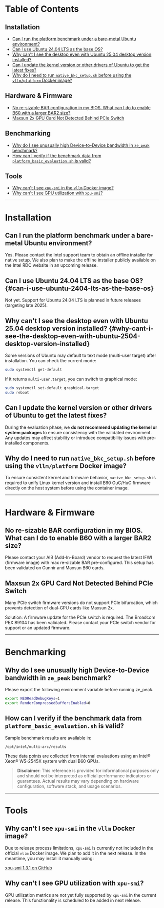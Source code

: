 # Table of Contents

## Installation
- [Can I run the platform benchmark under a bare-metal Ubuntu environment?](#can-i-run-the-platform-benchmark-under-a-bare-metal-ubuntu-environment)
- [Can I use Ubuntu 24.04 LTS as the base OS?](#can-i-use-ubuntu-2404-lts-as-the-base-os)
- [Why can't I see the desktop even with Ubuntu 25.04 desktop version installed?](#why-cant-i-see-the-desktop-even-with-ubuntu-2504-desktop-version-installed)
- [Can I update the kernel version or other drivers of Ubuntu to get the latest fixes?](#can-i-update-the-kernel-version-or-other-drivers-of-ubuntu-to-get-the-latest-fixes)
- [Why do I need to run `native_bkc_setup.sh` before using the `vllm/platform` Docker image?](#why-do-i-need-to-run-native_bkc_setupsh-before-using-the-vllmplatform-docker-image)

## Hardware & Firmware
- [No re-sizable BAR configuration in my BIOS. What can I do to enable B60 with a larger BAR2 size?](#no-re-sizable-bar-configuration-in-my-bios-what-can-i-do-to-enable-b60-with-a-larger-bar2-size)
- [Maxsun 2x GPU Card Not Detected Behind PCIe Switch](#maxsun-2x-gpu-card-not-detected-behind-pcie-switch)

## Benchmarking
- [Why do I see unusually high Device-to-Device bandwidth in `ze_peak` benchmark?](#why-do-i-see-unusually-high-device-to-device-bandwidth-in-ze_peak-benchmark)
- [How can I verify if the benchmark data from `platform_basic_evaluation.sh` is valid?](#how-can-i-verify-if-the-benchmark-data-from-platform_basic_evaluationsh-is-valid)

## Tools
- [Why can't I see `xpu-smi` in the `vllm` Docker image?](#why-cant-i-see-xpu-smi-in-the-vllm-docker-image)
- [Why can't I see GPU utilization with `xpu-smi`?](#why-cant-i-see-gpu-utilization-with-xpu-smi)

---

# Installation

## Can I run the platform benchmark under a bare-metal Ubuntu environment?

Yes. Please contact the Intel support team to obtain an offline installer for native setup.
We also plan to make the offline installer publicly available on the Intel RDC website in an upcoming release.

## Can I use Ubuntu 24.04 LTS as the base OS? {#can-i-use-ubuntu-2404-lts-as-the-base-os}

Not yet. Support for Ubuntu 24.04 LTS is planned in future releases (targeting late 2025).

## Why can't I see the desktop even with Ubuntu 25.04 desktop version installed? {#why-cant-i-see-the-desktop-even-with-ubuntu-2504-desktop-version-installed}

Some versions of Ubuntu may default to text mode (multi-user target) after installation. You can check the current mode:

```bash
sudo systemctl get-default
```

If it returns `multi-user.target`, you can switch to graphical mode:

```bash
sudo systemctl set-default graphical.target
sudo reboot
```

## Can I update the kernel version or other drivers of Ubuntu to get the latest fixes?

During the evaluation phase, we **do not recommend updating the kernel or system packages** to ensure consistency with the validated environment.
Any updates may affect stability or introduce compatibility issues with pre-installed components.

## Why do I need to run `native_bkc_setup.sh` before using the `vllm/platform` Docker image?

To ensure consistent kernel and firmware behavior, `native_bkc_setup.sh` is required to unify Linux kernel version and install B60 GuC/HuC firmware directly on the host system before using the container image.

---

# Hardware & Firmware

## No re-sizable BAR configuration in my BIOS. What can I do to enable B60 with a larger BAR2 size?

Please contact your AIB (Add-In-Board) vendor to request the latest IFWI (firmware image) with max re-sizable BAR pre-configured.
This setup has been validated on Gunnir and Maxsun B60 cards.

## Maxsun 2x GPU Card Not Detected Behind PCIe Switch

Many PCIe switch firmware versions do not support PCIe bifurcation, which prevents detection of dual-GPU cards like Maxsun 2x.

Solution: A firmware update for the PCIe switch is required.
The Broadcom PEX 89104 has been validated. Please contact your PCIe switch vendor for support or an updated firmware.

---

# Benchmarking

## Why do I see unusually high Device-to-Device bandwidth in `ze_peak` benchmark?

Please export the following environment variable before running ze_peak.

```bash
export NEOReadDebugKeys=1
export RenderCompressedBuffersEnabled=0
```

## How can I verify if the benchmark data from `platform_basic_evaluation.sh` is valid?

Sample benchmark results are available in:

```
/opt/intel/multi-arc/results
```

These data points are collected from internal evaluations using an Intel® Xeon® W5-2545X system with dual B60 GPUs.
> **Disclaimer**: This reference is provided for informational purposes only and should not be interpreted as official performance indicators or guarantees. Actual results may vary depending on hardware configuration, software stack, and usage scenarios.

---

# Tools

## Why can't I see `xpu-smi` in the `vllm` Docker image?

Due to release process limitations, `xpu-smi` is currently not included in the official `vllm` Docker image.
We plan to add it in the next release. In the meantime, you may install it manually using:

[xpu-smi 1.3.1 on GitHub](https://github.com/intel/xpumanager/releases/download/V1.3.1/xpumanager_1.3.1_20250724.061629.60921e5e_u24.04_amd64.deb)

## Why can't I see GPU utilization with `xpu-smi`?

GPU utilization metrics are not yet fully supported by `xpu-smi` in the current release.
This functionality is scheduled to be added in next release.
